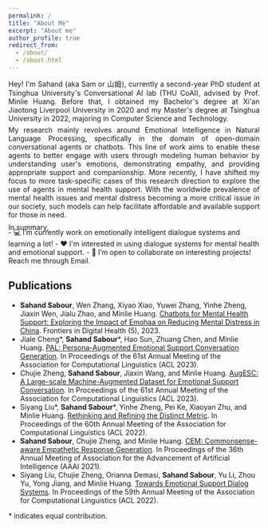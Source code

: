 ```yaml
---
permalink: /
title: "About Me"
excerpt: "About me"
author_profile: true
redirect_from: 
  - /about/
  - /about.html
---
```



<div style="text-align: justify; margin-bottom: 6px">
Hey!
I'm Sahand (aka Sam or 山姆), currently a  <a style="pointer-events: none;">second-year PhD</a> student at <a style="pointer-events: none;">Tsinghua University's Conversational AI lab (THU CoAI)</a>, advised by Prof. Minlie Huang. 
Before that, I obtained my Bachelor's degree at Xi'an Jiaotong Liverpool University in 2020 and my Master's degree at Tsinghua University in 2022, majoring in Computer Science and Technology.
</div>

<div style="text-align: justify; margin-bottom: 8px">
My research mainly revolves around <a style="pointer-events: none;">Emotional Intelligence</a> in Natural Language Processing, specifically in the domain of open-domain conversational agents or <a style="pointer-events: none;">chatbots</a>. 
This line of work aims to enable these agents to better engage with users through <a style="pointer-events: none;">modeling human behavior</a> by understanding <a style="pointer-events: none;">user's emotions</a>, demonstrating <a style="pointer-events: none;">empathy</a>, and providing appropriate <a style="pointer-events: none;">support and companionship</a>.
More recently, I have shifted my focus to more task-specific cases of this research direction to explore the use of agents in <a style="pointer-events: none;">mental health support</a>.
With the worldwide prevalence of mental health issues and mental distress becoming a more critical issue in our society, such models can help facilitate <a style="pointer-events: none;">affordable and available support</a> for those in need. 
</div>

<div style="text-align: justify; margin-bottom: -8px">
In summary,
</div>
- 💻 I’m currently work on emotionally intelligent dialogue systems and learning a lot! 
- ❤️ I'm interested in using dialogue systems for mental health and emotional support.
- 🤝 I’m open to collaborate on interesting projects! Reach me through Email. 

## Publications
- **Sahand Sabour**, Wen Zhang, Xiyao Xiao, Yuwei Zhang, Yinhe Zheng, Jiaxin Wen, Jialu Zhao, and Minlie Huang. [Chatbots for Mental Health Support: Exploring the Impact of Emohaa on Reducing Mental Distress in China](https://arxiv.org/abs/2209.10183). Frontiers in Digital Health (5), 2023.
- Jiale Cheng\*, **Sahand Sabour***, Hao Sun, Zhuang Chen, and Minlie Huang. [PAL: Persona-Augmented Emotional Support Conversation Generation](https://arxiv.org/abs/2212.09235). In Proceedings of the 61st Annual Meeting of the Association for Computational Linguistics (ACL 2023).
- Chujie Zheng, **Sahand Sabour**, Jiaxin Wang, and Minlie Huang. [AugESC: A Large-scale Machine-Augmented Dataset for Emotional Support Conversation](https://arxiv.org/abs/2202.13047). In Proceedings of the 61st Annual Meeting of the Association for Computational Linguistics (ACL 2023).
- Siyang Liu\*, **Sahand Sabour***, Yinhe Zheng, Pei Ke, Xiaoyan Zhu, and Minlie Huang. [Rethinking and Refining the Distinct Metric](https://arxiv.org/abs/2202.13587). In Proceedings of the 60th Annual Meeting of the Association for Computational Linguistics (ACL 2022).
- **Sahand Sabour**, Chujie Zheng, and Minlie Huang. [CEM: Commonsense-aware Empathetic Response Generation](https://arxiv.org/abs/2109.05739). In Proceedings of the 36th Annual Meeting of Association for the Advancement of Artificial Intelligence (AAAI 2021).
- Siyang Liu, Chujie Zheng, Orianna Demasi, **Sahand Sabour**, Yu Li, Zhou Yu, Yong Jiang, and Minlie Huang. [Towards Emotional Support Dialog Systems](https://aclanthology.org/2021.acl-long.269). In Proceedings of the 59th Annual Meeting of the Association for Computational Linguistics (ACL 2022).

\* indicates equal contribution.